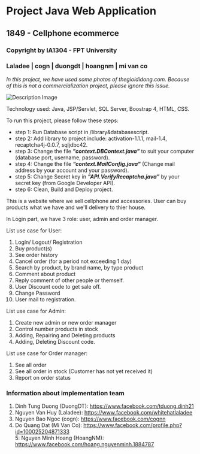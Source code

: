 # Project Java Web Application
## 1849 - Cellphone ecommerce

### Copyright by IA1304 - FPT University 
### Laladee | cogn | duongdt | hoangnm | mi van co

*In this project, we have used some photos of thegioididong.com. Because of this is not a commercialization project, please ignore this issue.*

![Description Image](https://github.com/duongdt21/1849-web-cellphone-ecommerce/blob/master/Capture.JPG?raw=true)




Technology used: Java,  JSP/Servlet, SQL Server, Boostrap 4, HTML, CSS.

To run this project, please follow these steps:

-  step 1: Run Database script in /library&databasescript.
-  step 2: Add library to project include: activation-1.1.1, mail-1.4, recaptcha4j-0.0.7, sqljdbc42.
-  step 3: Change the file ***"context.DBContext.java"*** to suit your computer (database port, username, password).
-  step 4: Change the file ***"context.MailConfig.java"***  (Change mail address by your account and your password).
-  step 5: Change Secret key in ***"API.VerifyRecaptcha.java"*** by your secret key (from Google Developer API).
-  step 6: Clean, Build and Deploy project.

This is a website where we sell cellphone and accessories. User can buy products what we have and we'll delivery to thier house. 

In Login part, we have 3 role: user, admin and order manager.

List use case for User: 
1. Login/ Logout/ Registration
2. Buy product(s)
3. See order history
4. Cancel order (for a period not exceeding 1 day)
5. Search by product, by brand name, by type product
6. Comment about product
7. Reply comment of other people or themself.
8. User Discount code to get sale off.
9. Change Password
10. User mail to registration.

List use case for Admin:
1. Create new admin or new order manager
2. Control number products in stock
3. Adding, Repairing and Deleting products
4. Adding, Deleting Discount code.

List use case for Order manager:
1. See all order
2. See all order in stock (Customer has not yet received it)
3. Report on order status
### 
### Information about implementation team
1. Dinh Tung Duong (DuongDT):  https://www.facebook.com/tduong.dinh21
2. Nguyen Van Huy (Laladee): https://www.facebook.com/whitehatlaladee
3. Nguyen Bao Ngoc (cogn):  https://www.facebook.com/cognn
4. Do Quang Dat (Mi Van Co):  https://www.facebook.com/profile.php?id=100025204871333  
5: Nguyen Minh Hoang (HoangNM): https://www.facebook.com/hoang.nguyenminh.1884787  

